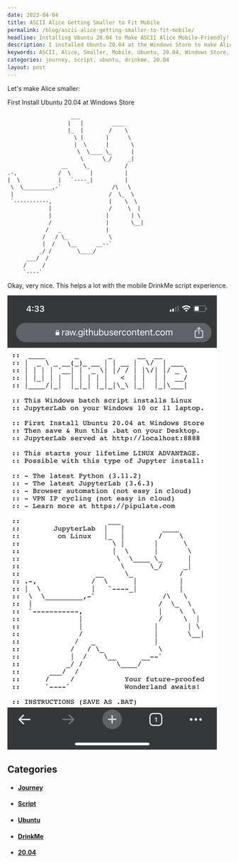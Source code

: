 ```yaml
---
date: 2023-04-04
title: ASCII Alice Getting Smaller to Fit Mobile
permalink: /blog/ascii-alice-getting-smaller-to-fit-mobile/
headline: Installing Ubuntu 20.04 to Make ASCII Alice Mobile-Friendly!
description: I installed Ubuntu 20.04 at the Windows Store to make Alice smaller and optimize the mobile DrinkMe script experience. I'm eager to see the outcome of this work, and I'm excited to share my journey with you!
keywords: ASCII, Alice, Smaller, Mobile, Ubuntu, 20.04, Windows Store, DrinkMe, Script, Optimize, Journey, Result
categories: journey, script, ubuntu, drinkme, 20.04
layout: post
---
```


Let's make Alice smaller:

First Install Ubuntu 20.04 at Windows Store

                        ___
                       |   |         ____
                       |_  |        /    \
                         \ |       |      \
                         |  \      |       \
                          \  \____ \_      |
                           \      \_/     _|
                     __     \_           /
    .-,             /  \      |          |
    |  \            |   `----_|          |
     \  \_________,-`                /\   \
     |                              /  \_  \
     `-----------,                  |    \  \
                 |                  /     \  |
                 |                 |       | \
                 /                 |       \__|
                /   _              |
               /   / \_             \
               |  /    \__      __--`
              _/ /        \____/
          ___/  /
         /     /
         `----`

Okay, very nice. This helps a lot with the mobile DrinkMe script experience.

![Alice Drinkme Mobile](/assets/images/alice-drinkme-mobile.PNG)


## Categories

<ul>
<li><h4><a href='/journey/'>Journey</a></h4></li>
<li><h4><a href='/script/'>Script</a></h4></li>
<li><h4><a href='/ubuntu/'>Ubuntu</a></h4></li>
<li><h4><a href='/drinkme/'>DrinkMe</a></h4></li>
<li><h4><a href='/20-04/'>20.04</a></h4></li></ul>